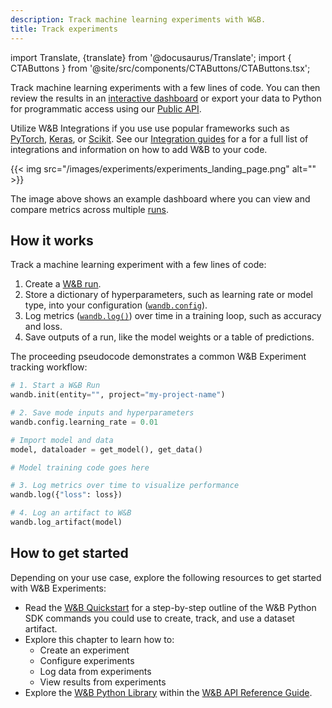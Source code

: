 ```yaml
---
description: Track machine learning experiments with W&B.
title: Track experiments
---
```

import Translate, {translate} from '@docusaurus/Translate';
import { CTAButtons } from '@site/src/components/CTAButtons/CTAButtons.tsx';

<CTAButtons productLink="https://wandb.ai/stacey/deep-drive/workspace?workspace=user-lavanyashukla" colabLink="https://colab.research.google.com/github/wandb/examples/blob/master/colabs/intro/Intro_to_Weights_%26_Biases.ipynb"/>

Track machine learning experiments with a few lines of code. You can then review the results in an [interactive dashboard](../track/workspaces.md) or export your data to Python for programmatic access using our [Public API](../../ref/python/public-api/README.md). 

Utilize W&B Integrations if you use use popular frameworks such as [PyTorch](../integrations/pytorch.md), [Keras](../integrations/keras.md), or [Scikit](../integrations/scikit.md). See our [Integration guides](../integrations/intro.md) for a for a full list of integrations and information on how to add W&B to your code.

{{< img src="/images/experiments/experiments_landing_page.png" alt="" >}}

The image above shows an example dashboard where you can view and compare metrics across multiple [runs](../runs/intro.md).

## How it works

Track a machine learning experiment with a few lines of code:
1. Create a [W&B run](../runs/intro.md).
2. Store a dictionary of hyperparameters, such as learning rate or model type, into your configuration ([`wandb.config`](./config.md)).
3. Log metrics ([`wandb.log()`](./log/intro.md)) over time in a training loop, such as accuracy and loss.
4. Save outputs of a run, like the model weights or a table of predictions.

The proceeding pseudocode demonstrates a common W&B Experiment tracking workflow:

```python showLineNumbers
# 1. Start a W&B Run
wandb.init(entity="", project="my-project-name")

# 2. Save mode inputs and hyperparameters
wandb.config.learning_rate = 0.01

# Import model and data
model, dataloader = get_model(), get_data()

# Model training code goes here

# 3. Log metrics over time to visualize performance
wandb.log({"loss": loss})

# 4. Log an artifact to W&B
wandb.log_artifact(model)
```

## How to get started

Depending on your use case, explore the following resources to get started with W&B Experiments:

* Read the [W&B Quickstart](../../quickstart.md) for a step-by-step outline of the W&B Python SDK commands you could use to create, track, and use a dataset artifact.
* Explore this chapter to learn how to:
  * Create an experiment
  * Configure experiments
  * Log data from experiments
  * View results from experiments
* Explore the [W&B Python Library](../../ref/python/README.md) within the [W&B API Reference Guide](../../ref/README.md). 



